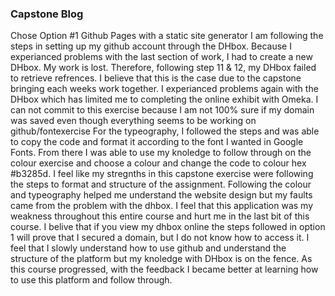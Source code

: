 ### Capstone Blog

Chose Option #1 Github Pages with a static site generator
I am following the steps in setting up my github account through the DHbox.
Because I experianced problems with the last section of work, I had to create a new DHbox.
My work is lost. Therefore, following step 11 & 12, my DHbox failed to retrieve refrences.
I believe that this is the case due to the capstone bringing each weeks work together.
I experianced problems again with the DHbox which has limited me to completing the online exhibit with Omeka.
I can not commit to this exercise because I am not 100% sure if my domain was saved even though everything seems to be working on github/fontexercise
For the typeography, I followed the steps and was able to copy the code and format it according to the font I wanted in Google Fonts.
From there I was able to use my knoledge to follow through on the colour exercise and choose a colour and change the code to colour hex #b3285d.
I feel like my stregnths in this capstone exercise were following the steps to format and structure of the assignment. Following the colour and typeography helped me understand the website design but my faults came from the problem with the dhbox. I feel that this application was my weakness throughout this entire course and hurt me in the last bit of this course. I belive that if you view my dhbox online the steps followed in option 1 will prove that I secured a domain, but I do not know how to access it.
I feel that I slowly understand how to use github and understand the structure of the platform but my knoledge with DHbox is on the fence. As this course progressed, with the feedback I became better at learning how to use this platform and follow through.
